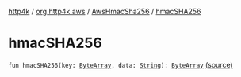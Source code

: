 [http4k](../../index.md) / [org.http4k.aws](../index.md) / [AwsHmacSha256](index.md) / [hmacSHA256](./hmac-s-h-a256.md)

# hmacSHA256

`fun hmacSHA256(key: `[`ByteArray`](https://kotlinlang.org/api/latest/jvm/stdlib/kotlin/-byte-array/index.html)`, data: `[`String`](https://kotlinlang.org/api/latest/jvm/stdlib/kotlin/-string/index.html)`): `[`ByteArray`](https://kotlinlang.org/api/latest/jvm/stdlib/kotlin/-byte-array/index.html) [(source)](https://github.com/http4k/http4k/blob/master/http4k-aws/src/main/kotlin/org/http4k/aws/AwsHmacSha256.kt#L19)